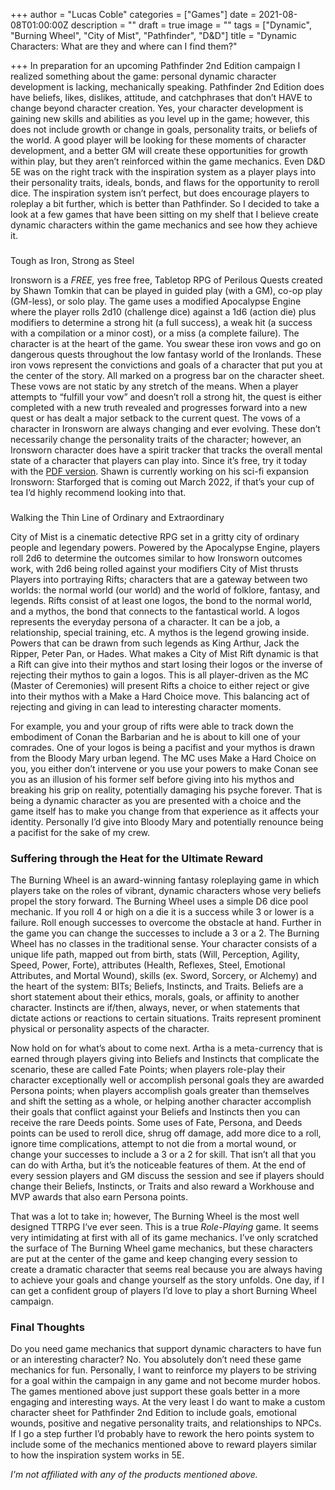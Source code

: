+++
author = "Lucas Coble"
categories = ["Games"]
date = 2021-08-08T01:00:00Z
description = ""
draft = true
image = ""
tags = ["Dynamic", "Burning Wheel", "City of Mist", "Pathfinder", "D&D"]
title = "Dynamic Characters: What are they and where can I find them?"

+++
In preparation for an upcoming Pathfinder 2nd Edition campaign I realized something about the game: personal dynamic character development is lacking, mechanically speaking. Pathfinder 2nd Edition does have beliefs, likes, dislikes, attitude, and catchphrases that don’t HAVE to change beyond character creation. Yes, your character development is gaining new skills and abilities as you level up in the game; however, this does not include growth or change in goals, personality traits, or beliefs of the world. A good player will be looking for these moments of character development, and a better GM will create these opportunities for growth within play, but they aren’t reinforced within the game mechanics. Even D&D 5E was on the right track with the inspiration system as a player plays into their personality traits, ideals, bonds, and flaws for the opportunity to reroll dice. The inspiration system isn’t perfect, but does encourage players to roleplay a bit further, which is better than Pathfinder. So I decided to take a look at a few games that have been sitting on my shelf that I believe create dynamic characters within the game mechanics and see how they achieve it.

###   
Tough as Iron, Strong as Steel

Ironsworn is a _FREE,_ yes free free, Tabletop RPG of Perilous Quests created by Shawn Tomkin that can be played in guided play (with a GM), co-op play (GM-less), or solo play. The game uses a modified Apocalypse Engine where the player rolls 2d10 (challenge dice) against a 1d6 (action die) plus modifiers to determine a strong hit (a full success), a weak hit (a success with a compilation or a minor cost), or a miss (a complete failure). The character is at the heart of the game. You swear these iron vows and go on dangerous quests throughout the low fantasy world of the Ironlands. These iron vows represent the convictions and goals of a character that put you at the center of the story. All marked on a progress bar on the character sheet. These vows are not static by any stretch of the means. When a player attempts to “fulfill your vow” and doesn’t roll a strong hit, the quest is either completed with a new truth revealed and progresses forward into a new quest or has dealt a major setback to the current quest. The vows of a character in Ironsworn are always changing and ever evolving. These don’t necessarily change the personality traits of the character; however, an Ironsworn character does have a spirit tracker that tracks the overall mental state of a character that players can play into. Since it’s free, try it today with the [PDF version](https://www.ironswornrpg.com/downloads "PDF version"). Shawn is currently working on his sci-fi expansion Ironsworn: Starforged that is coming out March 2022, if that’s your cup of tea I’d highly recommend looking into that.

###   
Walking the Thin Line of Ordinary and Extraordinary

City of Mist is a cinematic detective RPG set in a gritty city of ordinary people and legendary powers. Powered by the Apocalypse Engine, players roll 2d6 to determine the outcomes similar to how Ironsworn outcomes work, with 2d6 being rolled against your modifiers City of Mist thrusts Players into portraying Rifts; characters that are a gateway between two worlds: the normal world (our world) and the world of folklore, fantasy, and legends. Rifts consist of at least one logos, the bond to the normal world, and a mythos, the bond that connects to the fantastical world. A logos represents the everyday persona of a character. It can be a job, a relationship, special training, etc. A mythos is the legend growing inside. Powers that can be drawn from such legends as King Arthur, Jack the Ripper, Peter Pan, or Hades. What makes a City of Mist Rift dynamic is that a Rift can give into their mythos and start losing their logos or the inverse of rejecting their mythos to gain a logos. This is all player-driven as the MC (Master of Ceremonies) will present Rifts a choice to either reject or give into their mythos with a Make a Hard Choice move. This balancing act of rejecting and giving in can lead to interesting character moments.

For example, you and your group of rifts were able to track down the embodiment of Conan the Barbarian and he is about to kill one of your comrades. One of your logos is being a pacifist and your mythos is drawn from the Bloody Mary urban legend. The MC uses Make a Hard Choice on you, you either don’t intervene or you use your powers to make Conan see you as an illusion of his former self before giving into his mythos and breaking his grip on reality, potentially damaging his psyche forever. That is being a dynamic character as you are presented with a choice and the game itself has to make you change from that experience as it affects your identity. Personally I’d give into Bloody Mary and potentially renounce being a pacifist for the sake of my crew.

### Suffering through the Heat for the Ultimate Reward

The Burning Wheel is an award-winning fantasy roleplaying game in which players take on the roles of vibrant, dynamic characters whose very beliefs propel the story forward. The Burning Wheel uses a simple D6 dice pool mechanic. If you roll 4 or high on a die it is a success while 3 or lower is a failure. Roll enough successes to overcome the obstacle at hand. Further in the game you can change the successes to include a 3 or a 2. The Burning Wheel has no classes in the traditional sense. Your character consists of a unique life path, mapped out from birth, stats (Will, Perception, Agility, Speed, Power, Forte), attributes (Health, Reflexes, Steel, Emotional Attributes, and Mortal Wound), skills (ex. Sword, Sorcery, or Alchemy) and the heart of the system: BITs; Beliefs, Instincts, and Traits. Beliefs are a short statement about their ethics, morals, goals, or affinity to another character. Instincts are if/then, always, never, or when statements that dictate actions or reactions to certain situations. Traits represent prominent physical or personality aspects of the character.

Now hold on for what’s about to come next. Artha is a meta-currency that is earned through players giving into Beliefs and Instincts that complicate the scenario, these are called Fate Points; when players role-play their character exceptionally well or accomplish personal goals they are awarded Persona points; when players accomplish goals greater than themselves and shift the setting as a whole, or helping another character accomplish their goals that conflict against your Beliefs and Instincts then you can receive the rare Deeds points. Some uses of Fate, Persona, and Deeds points can be used to reroll dice, shrug off damage, add more dice to a roll, ignore time complications, attempt to not die from a mortal wound, or change your successes to include a 3 or a 2 for skill. That isn’t all that you can do with Artha, but it’s the noticeable features of them. At the end of every session players and GM discuss the session and see if players should change their Beliefs, Instincts, or Traits and also reward a Workhouse and MVP awards that also earn Persona points.

That was a lot to take in; however, The Burning Wheel is the most well designed TTRPG I’ve ever seen. This is a true _Role-Playing_ game. It seems very intimidating at first with all of its game mechanics. I’ve only scratched the surface of The Burning Wheel game mechanics, but these characters are put at the center of the game and keep changing every session to create a dramatic character that seems real because you are always having to achieve your goals and change yourself as the story unfolds. One day, if I can get a confident group of players I’d love to play a short Burning Wheel campaign.

### Final Thoughts

Do you need game mechanics that support dynamic characters to have fun or an interesting character? No. You absolutely don’t need these game mechanics for fun. Personally, I want to reinforce my players to be striving for a goal within the campaign in any game and not become murder hobos. The games mentioned above just support these goals better in a more engaging and interesting ways. At the very least I do want to make a custom character sheet for Pathfinder 2nd Edition to include goals, emotional wounds, positive and negative personality traits, and relationships to NPCs. If I go a step further I’d probably have to rework the hero points system to include some of the mechanics mentioned above to reward players similar to how the inspiration system works in 5E. 

_I'm not affiliated with any of the products mentioned above._ 